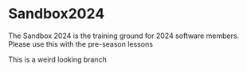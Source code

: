 # Sandbox2024

The Sandbox 2024 is the training ground for 2024 software members.
Please use this with the pre-season lessons 

This is a weird looking branch
